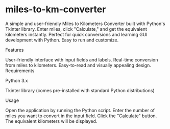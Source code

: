 # miles-to-km-converter
A simple and user-friendly Miles to Kilometers Converter built with Python's Tkinter library. Enter miles, click "Calculate," and get the equivalent kilometers instantly. Perfect for quick conversions and learning GUI development with Python. Easy to run and customize.


Features

User-friendly interface with input fields and labels.
Real-time conversion from miles to kilometers.
Easy-to-read and visually appealing design.
Requirements

Python 3.x

Tkinter library (comes pre-installed with standard Python distributions)

Usage

Open the application by running the Python script.
Enter the number of miles you want to convert in the input field.
Click the "Calculate" button.
The equivalent kilometers will be displayed.
